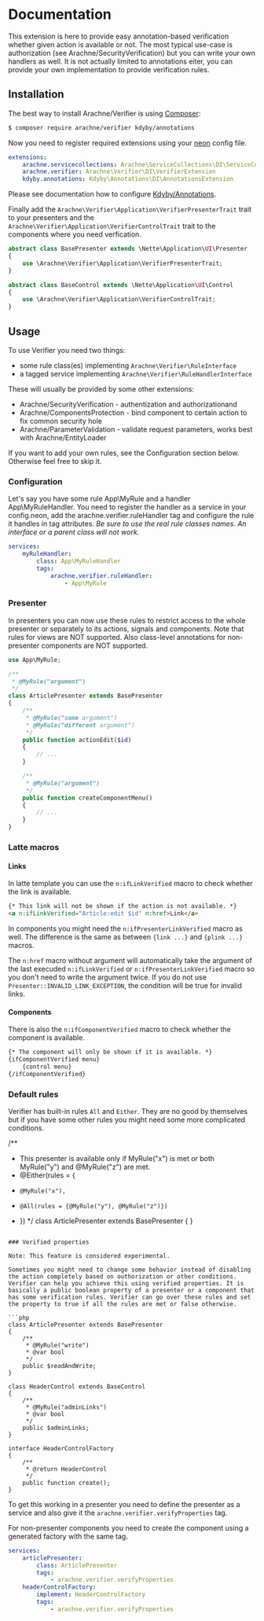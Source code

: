# Documentation

This extension is here to provide easy annotation-based verification whether given action is available or not. The most typical use-case is authorization (see Arachne/SecurityVerification) but you can write your own handlers as well. It is not actually limited to annotations eiter, you can provide your own implementation to provide verification rules.


## Installation

The best way to install Arachne/Verifier is using [Composer](http://getcomposer.org/):

```sh
$ composer require arachne/verifier kdyby/annotations
```

Now you need to register required extensions using your [neon](http://ne-on.org/) config file.

```yml
extensions:
    arachne.servicecollections: Arachne\ServiceCollections\DI\ServiceCollectionsExtension
    arachne.verifier: Arachne\Verifier\DI\VerifierExtension
    kdyby.annotations: Kdyby\Annotations\DI\AnnotationsExtension
```

Please see documentation how to configure [Kdyby/Annotations](https://github.com/Kdyby/Annotations/blob/master/docs/en/index.md).

Finally add the `Arachne\Verifier\Application\VerifierPresenterTrait` trait to your presenters and the `Arachne\Verifier\Application\VerifierControlTrait` trait to the components where you need verfication.

```php
abstract class BasePresenter extends \Nette\Application\UI\Presenter
{
    use \Arachne\Verifier\Application\VerifierPresenterTrait;
}

abstract class BaseControl extends \Nette\Application\UI\Control
{
    use \Arachne\Verifier\Application\VerifierControlTrait;
}
```


## Usage

To use Verifier you need two things:
- some rule class(es) implementing `Arachne\Verifier\RuleInterface`
- a tagged service implementing `Arachne\Verifier\RuleHandlerInterface`

These will usually be provided by some other extensions:

- Arachne/SecurityVerification - authentization and authorizationand
- Arachne/ComponentsProtection - bind component to certain action to fix common security hole
- Arachne/ParameterValidation - validate request parameters, works best with Arachne/EntityLoader

If you want to add your own rules, see the Configuration section below. Otherwise feel free to skip it.

### Configuration

Let's say you have some rule App\MyRule and a handler App\MyRuleHandler. You need to register the handler as a service in your config.neon, add the arachne.verifier.ruleHandler tag and configure the rule it handles in tag attributes. *Be sure to use the real rule classes names. An interface or a parent class will not work.*

```yml
services:
    myRuleHandler:
        class: App\MyRuleHandler
        tags:
            arachne.verifier.ruleHandler:
                - App\MyRule
```

### Presenter

In presenters you can now use these rules to restrict access to the whole presenter or separately to its actions, signals and components. Note that rules for views are NOT supported. Also class-level annotations for non-presenter components are NOT supported.

```php
use App\MyRule;

/**
 * @MyRule("argument")
 */
class ArticlePresenter extends BasePresenter
{
    /**
     * @MyRule("some argument")
     * @MyRule("different argument")
     */
    public function actionEdit($id)
    {
        // ...
    }

    /**
     * @MyRule("argument")
     */
    public function createComponentMenu()
    {
        // ...
    }
}
```

### Latte macros

#### Links

In latte template you can use the `n:ifLinkVerified` macro to check whether the link is available.

```html
{* This link will not be shown if the action is not available. *}
<a n:ifLinkVerified="Article:edit $id" n:href>Link</a>
```

In components you might need the `n:ifPresenterLinkVerified` macro as well. The difference is the same as between `{link ...}` and `{plink ...}` macros.

The `n:href` macro without argument will automatically take the argument of the last execuded `n:ifLinkVerified` or `n:ifPresenterLinkVerified` macro so you don't need to write the argument twice. If you do not use `Presenter::INVALID_LINK_EXCEPTION`, the condition will be true for invalid links.

#### Components

There is also the `n:ifComponentVerified` macro to check whether the component is available.

```html
{* The component will only be shown if it is available. *}
{ifComponentVerified menu}
    {control menu}
{/ifComponentVerified}
```

### Default rules

Verifier has built-in rules `All` and `Either`. They are no good by themselves but if you have some other rules you might need some more complicated conditions.

/**
 * This presenter is available only if MyRule("x") is met or both MyRule("y") and @MyRule("z") are met.
 * @Either(rules = {
 *     @MyRule("x"),
 *     @All(rules = {@MyRule("y"), @MyRule("z")})
 * })
 */
class ArticlePresenter extends BasePresenter
{
}
```

### Verified properties

Note: This feature is considered experimental.

Sometimes you might need to change some behavior instead of disabling the action completely based on outhorization or other conditions. Verifier can help you achieve this using verified properties. It is basically a public boolean property of a presenter or a component that has some verification rules. Verifier can go over these rules and set the property to true if all the rules are met or false otherwise.

```php
class ArticlePresenter extends BasePresenter
{
    /**
     * @MyRule("write")
     * @var bool
     */
    public $readAndWrite;
}

class HeaderControl extends BaseControl
{
    /**
     * @MyRule("adminLinks")
     * @var bool
     */
    public $adminLinks;
}

interface HeaderControlFactory
{
    /**
     * @return HeaderControl
     */
    public function create();
}
```

To get this working in a presenter you need to define the presenter as a service and also give it the `arachne.verifier.verifyProperties` tag.

For non-presenter components you need to create the component using a generated factory with the same tag.

```yml
services:
    articlePresenter:
        class: ArticlePresenter
        tags:
            - arachne.verifier.verifyProperties
    headerControlFactory:
        implement: HeaderControlFactory
        tags:
            - arachne.verifier.verifyProperties
```
